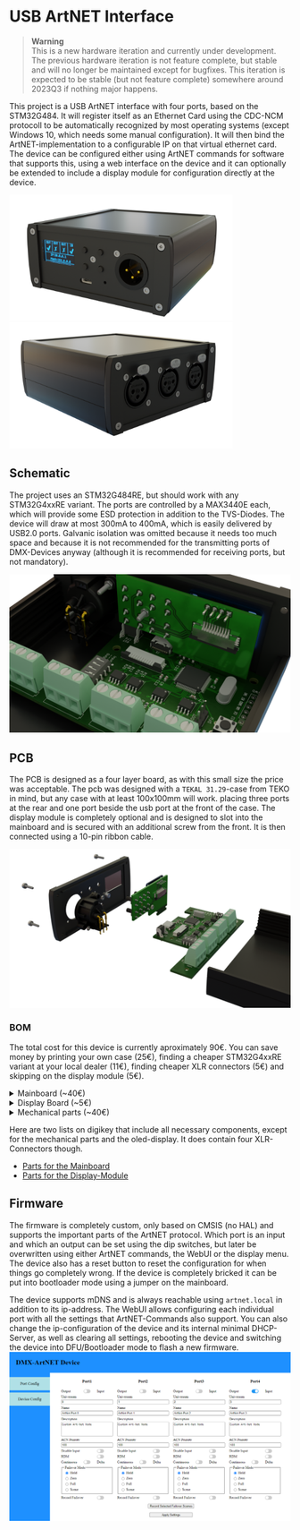 # USB ArtNET Interface

> **Warning**  
> This is a new hardware iteration and currently under development. The previous hardware iteration is not feature complete, but stable and will no longer be maintained except for bugfixes. This iteration is expected to be stable (but not feature complete) somewhere around 2023Q3 if nothing major happens.</p>

This project is a USB ArtNET interface with four ports, based on the STM32G484. It will register itself as an Ethernet Card using the CDC-NCM protocoll to be automatically recognized by most operating systems (except Windows 10, which needs some manual configuration). It will then bind the ArtNET-implementation to a configurable IP on that virtual ethernet card. The device can be configured either using ArtNET commands for software that supports this, using a web interface on the device and it can optionally be extended to include a display module for configuration directly at the device.

<p float="middle">
    <img src="/Images/device.png" width="400">
    <img src="/Images/device_back.png" width="400">
</p>

## Schematic
The project uses an STM32G484RE, but should work with any STM32G4xxRE variant. The ports are controlled by a MAX3440E each, which will provide some ESD protection in addition to the TVS-Diodes. The device will draw at most 300mA to 400mA, which is easily delivered by USB2.0 ports. Galvanic isolation was omitted because it needs too much space and because it is not recommended for the transmitting ports of DMX-Devices anyway (although it is recommended for receiving ports, but not mandatory).

![](/Images/mainboard.png)

## PCB
The PCB is designed as a four layer board, as with this small size the price was acceptable. The pcb was designed with a `TEKAL 31.29`-case from TEKO in mind, but any case with at least 100x100mm will work.  placing three ports at the rear and one port beside the usb port at the front of the case. The display module is completely optional and is designed to slot into the mainboard and is secured with an additional screw from the front. It is then connected using a 10-pin ribbon cable.

![](/Images/exploded.png)

### BOM
The total cost for this device is currently aproximately 90€. You can save money by printing your own case (25€), finding a cheaper STM32G4xxRE variant at your local dealer (11€), finding cheaper XLR connectors (5€) and skipping on the display module (5€). 

<details>
<summary>Mainboard (~40€)</summary>

| Amount | Type | Value | Footprint |
|-|-|-|-|
| 4 | Capacitor | 1μF | 0603 |
| 7 | Capacitor | 100nF | 0603 |
| 2 | Capacitor | 20pF | 0603 |
| 1 | Capacitor | 10nF | 0603 |
| 1 | Capacitor | 4.7μF | 0603 |
| 8 | TVS Diode | | SMA |
| 1 | USB-C Receptacle | | |
| 1 | FFC Connector | | 1x10, Pitch 1mm |
| 4 | Terminal Block | | 1x3, Pitch 2.54mm |
| 1 | Pin Header | | 1x3, Pitch 2.54mm |
| 1 | Jumper | | 1x2, Pitch 2.54mm |
| 2 | Resistor | 5K1 | 0603 |
| 1 | Resistor | 4K7 | 0603 |
| 4 | Resistor | 130 | 0603 |
| 8 | Resistor | 560 | 0603 |
| 1 | Switch | | Through Hole, Height 6mm |
| 1 | Switch | | Through Hole, Angled, Height 6mm |
| 1 | DIP-Switch | | Through Hole, 2x4, Pitch 2.54mm |
| 1 | ESD Protection | ESDALD05UD4 | SOT23-6 |
| 1 | Linear Regulator | AP2112K-3.3 | SOT23-5 |
| 4 | Transceiver | MAX3440E | SOIC-8 |
| 1 | Crystal | 25MHz | HC49 |
| 1 | μC | STM32G484RE | LQFP64 |
    
</details>

<details>
<summary>Display Board (~5€)</summary>

| Amount | Type | Footprint |
|-|-|-|
| 1 | OLED-Display | 0.96" with I²C |
| 1 | FFC Connector | 1x10, Pitch 1mm |
| 4 | Switch | Through Hole, Height 10mm |
| 1 | FFC Cable | 1x10, Pitch 1mm, Length ~100mm, Type B (opposing-side contacts) |

</details>

<details>
<summary>Mechanical parts (~40€)</summary>

| Amount | Type | Specs |
|-|-|-|
| 1 | Case | TEKO TEKAL 31.29, or any case that takes Eurocard-sized PCBs (100x100mm) |
| 4 | XLR Connector | An individual mix of Female and Male XLR 3- and 5-Pin connectors, depending on your needs |
| 9 | Screws | M2, Length 15mm, Countersink |
| 9 | Nuts | M2 |
| 1 | Acrylic Window | To be measured |
| 1 | Spacer | M2, Length 6mm |
| 1 | Mainboard PCB | | 
| 1 | Display PCB | |

</details>

Here are two lists on digikey that include all necessary components, except for the mechanical parts and the oled-display. It does contain four XLR-Connectors though.
- [Parts for the Mainboard](https://www.digikey.com/en/mylists/list/8UBRGNUC4X)
- [Parts for the Display-Module](https://www.digikey.com/en/mylists/list/5N5ETFD0BY)

## Firmware
The firmware is completely custom, only based on CMSIS (no HAL) and supports the important parts of the ArtNET protocol. Which port is an input and which an output can be set using the dip switches, but later be overwritten using either ArtNET commands, the WebUI or the display menu. The device also has a reset button to reset the configuration for when things go completely wrong. If the device is completely bricked it can be put into bootloader mode using a jumper on the mainboard.


The device supports mDNS and is always reachable using `artnet.local` in addition to its ip-address. The WebUI allows configuring each individual port with all the settings that ArtNET-Commands also support. You can also change the ip-configuration of the device and its internal minimal DHCP-Server, as well as clearing all settings, rebooting the device and switching the device into DFU/Bootloader mode to flash a new firmware.
![](/Images/webconfig1.png)